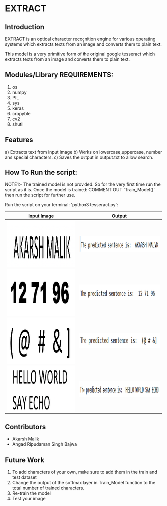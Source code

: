 # EXTRACT

## Introduction

EXTRACT is an optical character recognition engine for various operating systems which extracts texts from an image and converts them to plain text.

This model is a very primitive form of the original google tesseract which extracts texts from an image and converts them to plain text.

## Modules/Library REQUIREMENTS:

  1) os
  2) numpy
  3) PIL
  4) sys
  5) keras
  6) cropyble
  7) cv2
  8) shutil
  
## Features
 
a)  Extracts text from input image
b) Works on lowercase,uppercase, number ans special characters.
c) Saves the output in output.txt to allow search.

## How To Run the script:

NOTE1:- The trained model is not provided. So for the very first time run the script as it is. Once the model is trained:
                                          COMMENT OUT 'Train_Model()' then run the script for further use.
                                          


Run the script on your terminal: 'python3 tesseract.py':




| Input Image |  Output |
| ------------- | ------------- |
| <img align="left" width="350" height="150" src=sentences/say.png> | <img align="left" width="420" height="50" src=sentences/say_output.png> |
| <img align="left" width="350" height="150" src=sentences/ex5.png> | <img align="left" width="420" height="50" src=sentences/ex5_output.png> |
| <img align="left" width="350" height="150" src=sentences/ex7.png> | <img align="left" width="420" height="50" src=sentences/ex7_output.png> |
| <img align="left" width="350" height="150" src=sentences/say3.png>  |<img align="left" width="420" height="50" src=sentences/say3_output.png> |







## Contributors

- Akarsh Malik
- Angad Ripudaman Singh Bajwa

## Future Work

1)  To add characters of your own, make sure to add them in the train and test dataset
2) Change the output of the softmax layer in Train_Model function to the total number of trained characters.
2) Re-train the model
3) Test your image
